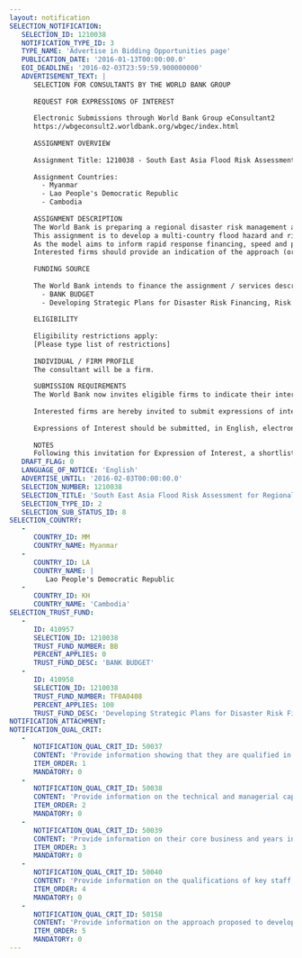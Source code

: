 ```yaml
---
layout: notification
SELECTION_NOTIFICATION: 
   SELECTION_ID: 1210038
   NOTIFICATION_TYPE_ID: 3
   TYPE_NAME: 'Advertise in Bidding Opportunities page'
   PUBLICATION_DATE: '2016-01-13T00:00:00.0'
   EOI_DEADLINE: '2016-02-03T23:59:59.900000000'
   ADVERTISEMENT_TEXT: |
      SELECTION FOR CONSULTANTS BY THE WORLD BANK GROUP
      
      REQUEST FOR EXPRESSIONS OF INTEREST
      
      Electronic Submissions through World Bank Group eConsultant2
      https://wbgeconsult2.worldbank.org/wbgec/index.html
      
      ASSIGNMENT OVERVIEW
      
      Assignment Title: 1210038 - South East Asia Flood Risk Assessment for Regional Disaster Risk Finance Mechanism
      
      Assignment Countries:
        - Myanmar
        - Lao People's Democratic Republic
        - Cambodia
      
      ASSIGNMENT DESCRIPTION
      The World Bank is preparing a regional disaster risk management and risk financing project for Lao PDR, Cambodia, and Myanmar. 
      This assignment is to develop a multi-country flood hazard and risk model for a quick response financing mechanism and pricing for market-based parametric financial instruments.  The model may utilize a combination of various data sources, such as historical flood and rainfall data, to underpin a rapid flood assessment methodology that triggers payouts when the event is more severe than a pre-defined threshold. The extent of an event that may trigger a payout should be measured by  real-time data sources, such as satellite-based rainfall data, satellite-based flood data, rainfall gauges and river discharge gauges. The severity of an event may be measured by the population or other exposure in the flood footprint. 
      As the model aims to inform rapid response financing, speed and precision of flood assessment are of crucial importance. The methodology needs to be sufficiently robust and objective to be acceptable to the clients and international insurance markets. The methodology should also be scalable across other countries in the region or beyond.
      Interested firms should provide an indication of the approach (or multiple options) they propose to undertake. 
      
      FUNDING SOURCE
      
      The World Bank intends to finance the assignment / services described below under the following trust fund(s):
        - BANK BUDGET
        - Developing Strategic Plans for Disaster Risk Financing, Risk Reduction and Hydromet Services in South East Asia
      
      ELIGIBILITY
      
      Eligibility restrictions apply:
      [Please type list of restrictions]
      
      INDIVIDUAL / FIRM PROFILE
      The consultant will be a firm. 
      
      SUBMISSION REQUIREMENTS
      The World Bank now invites eligible firms to indicate their interest in providing the services.  Interested firms must provide information indicating that they are qualified to perform the services (brochures, description of similar assignments, experience in similar conditions, availability of appropriate skills among staff, etc. for firms; CV and cover letter for individuals).  Please note that the total size of all attachments should be less than 5MB.  Consultants may associate to enhance their qualifications.
      
      Interested firms are hereby invited to submit expressions of interest.
      
      Expressions of Interest should be submitted, in English, electronically through World Bank Group eTendering (https://wbgeconsult2.worldbank.org/wbgec/index.html)
      
      NOTES
      Following this invitation for Expression of Interest, a shortlist of qualified firms will be formally invited to submit proposals.  Shortlisting and selection will be subject to the availability of funding.
   DRAFT_FLAG: 0
   LANGUAGE_OF_NOTICE: 'English'
   ADVERTISE_UNTIL: '2016-02-03T00:00:00.0'
   SELECTION_NUMBER: 1210038
   SELECTION_TITLE: 'South East Asia Flood Risk Assessment for Regional DRF Mechanism'
   SELECTION_TYPE_ID: 2
   SELECTION_SUB_STATUS_ID: 8
SELECTION_COUNTRY: 
   - 
      COUNTRY_ID: MM
      COUNTRY_NAME: Myanmar
   - 
      COUNTRY_ID: LA
      COUNTRY_NAME: |
         Lao People's Democratic Republic
   - 
      COUNTRY_ID: KH
      COUNTRY_NAME: 'Cambodia'
SELECTION_TRUST_FUND: 
   - 
      ID: 410957
      SELECTION_ID: 1210038
      TRUST_FUND_NUMBER: BB
      PERCENT_APPLIES: 0
      TRUST_FUND_DESC: 'BANK BUDGET'
   - 
      ID: 410958
      SELECTION_ID: 1210038
      TRUST_FUND_NUMBER: TF0A0408
      PERCENT_APPLIES: 100
      TRUST_FUND_DESC: 'Developing Strategic Plans for Disaster Risk Financing, Risk Reduction and Hydromet Services in South East Asia'
NOTIFICATION_ATTACHMENT: 
NOTIFICATION_QUAL_CRIT: 
   - 
      NOTIFICATION_QUAL_CRIT_ID: 50037
      CONTENT: 'Provide information showing that they are qualified in the field of the assignment.'
      ITEM_ORDER: 1
      MANDATORY: 0
   - 
      NOTIFICATION_QUAL_CRIT_ID: 50038
      CONTENT: 'Provide information on the technical and managerial capabilities of the firm.'
      ITEM_ORDER: 2
      MANDATORY: 0
   - 
      NOTIFICATION_QUAL_CRIT_ID: 50039
      CONTENT: 'Provide information on their core business and years in business, including relevant prior projects undertaken.'
      ITEM_ORDER: 3
      MANDATORY: 0
   - 
      NOTIFICATION_QUAL_CRIT_ID: 50040
      CONTENT: 'Provide information on the qualifications of key staff.'
      ITEM_ORDER: 4
      MANDATORY: 0
   - 
      NOTIFICATION_QUAL_CRIT_ID: 50158
      CONTENT: 'Provide information on the approach proposed to develop such a flood risk assessment tools, and proposed data sources for both historical flood data and real time monitoring data.'
      ITEM_ORDER: 5
      MANDATORY: 0
---
```

